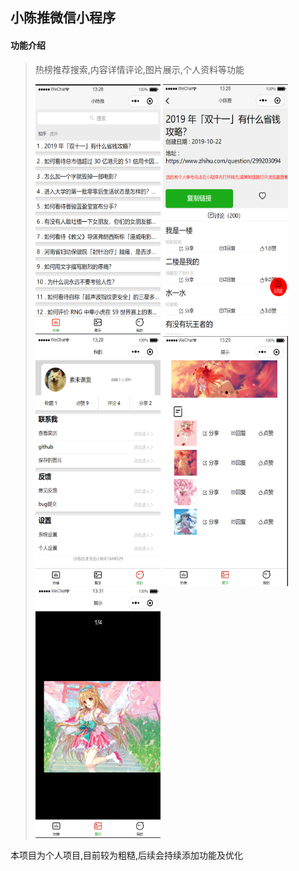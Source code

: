 ## 小陈推微信小程序

#### 功能介绍

> 热榜推荐搜索,内容详情评论,图片展示,个人资料等功能
>
> 
>
> <img src="首页.png" style="width:200px;height:400px;display:inline">
>
> <img src="内容.png" style="width:200px;height:400px;display:inline">
>
> <img src="我的.png" style="width:200px;height:400px;display:inline">
>
> <img src="图片.png" style="width:200px;height:400px;display:inline">
>
> <img src="图片2.png" style="width:200px;height:400px;display:inline">

本项目为个人项目,目前较为粗糙,后续会持续添加功能及优化
